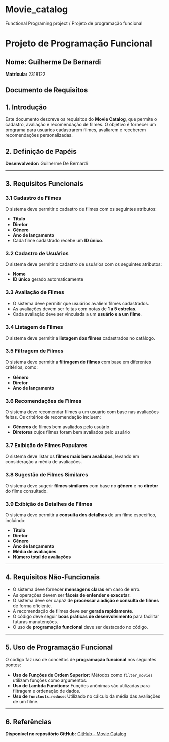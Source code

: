 # Movie_catalog
Functional Programing project / Projeto de programação funcional 

# Projeto de Programação Funcional

## Nome: Guilherme De Bernardi  
**Matrícula:** 2318122  

## Documento de Requisitos

## 1. Introdução
Este documento descreve os requisitos do **Movie Catalog**, que permite o cadastro, avaliação e recomendação de filmes. O objetivo é fornecer um programa para usuários cadastrarem filmes, avaliarem e receberem recomendações personalizadas.

## 2. Definição de Papéis
**Desenvolvedor:** Guilherme De Bernardi  


---

## 3. Requisitos Funcionais

### 3.1 Cadastro de Filmes
O sistema deve permitir o cadastro de filmes com os seguintes atributos:
- **Título**
- **Diretor**
- **Gênero**
- **Ano de lançamento**
- Cada filme cadastrado recebe um **ID único**.

### 3.2 Cadastro de Usuários
O sistema deve permitir o cadastro de usuários com os seguintes atributos:
- **Nome**
- **ID único** gerado automaticamente

### 3.3 Avaliação de Filmes
- O sistema deve permitir que usuários avaliem filmes cadastrados.
- As avaliações devem ser feitas com notas de **1 a 5 estrelas**.
- Cada avaliação deve ser vinculada a um **usuário e a um filme**.

### 3.4 Listagem de Filmes
O sistema deve permitir a **listagem dos filmes** cadastrados no catálogo.

### 3.5 Filtragem de Filmes
O sistema deve permitir a **filtragem de filmes** com base em diferentes critérios, como:
- **Gênero**
- **Diretor**
- **Ano de lançamento**

### 3.6 Recomendações de Filmes
O sistema deve recomendar filmes a um usuário com base nas avaliações feitas.
Os critérios de recomendação incluem:
- **Gêneros** de filmes bem avaliados pelo usuário
- **Diretores** cujos filmes foram bem avaliados pelo usuário

### 3.7 Exibição de Filmes Populares
O sistema deve listar os **filmes mais bem avaliados**, levando em consideração a média de avaliações.

### 3.8 Sugestão de Filmes Similares
O sistema deve sugerir **filmes similares** com base no **gênero** e no **diretor** do filme consultado.

### 3.9 Exibição de Detalhes de Filmes
O sistema deve permitir a **consulta dos detalhes** de um filme específico, incluindo:
- **Título**
- **Diretor**
- **Gênero**
- **Ano de lançamento**
- **Média de avaliações**
- **Número total de avaliações**

---

## 4. Requisitos Não-Funcionais
- O sistema deve fornecer **mensagens claras** em caso de erro.
- As operações devem ser **fáceis de entender e executar**.
- O sistema deve ser capaz de **processar a adição e consulta de filmes** de forma eficiente.
- A recomendação de filmes deve ser **gerada rapidamente**.
- O código deve seguir **boas práticas de desenvolvimento** para facilitar futuras manutenções.
- O uso de **programação funcional** deve ser destacado no código.

---

## 5. Uso de Programação Funcional
O código faz uso de conceitos de **programação funcional** nos seguintes pontos:
- **Uso de Funções de Ordem Superior:** Métodos como `filter_movies` utilizam funções como argumentos.
- **Uso de Lambda Functions:** Funções anônimas são utilizadas para filtragem e ordenação de dados.
- **Uso de `functools.reduce`:** Utilizado no cálculo da média das avaliações de um filme.

---

## 6. Referências
**Disponível no repositório GitHub:** [GitHub - Movie Catalog](https://github.com/Guilhermedbs/Movie_catalog.git)
